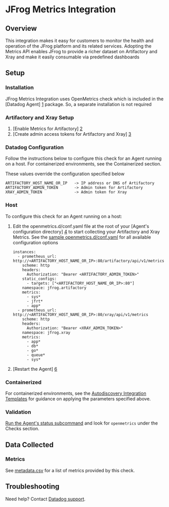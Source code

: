 # JFrog Metrics Integration

## Overview

This integration makes it easy for customers to monitor the health and operation of the JFrog platform and its related services.  Adopting the Metrics API enables JFrog to provide a richer dataset on Artifactory and Xray and make it easily consumable via predefined dashboards

## Setup

### Installation

JFrog Metrics Integration uses OpenMetrics check which is included in the [Datadog Agent] [1] package. So, a separate installation is not required

### Artifactory and Xray Setup

1. [Enable Metrics for Artifactory] [2]
2. [Create admin access tokens for Artifactory and Xray] [3]

### Datadog Configuration

Follow the instructions below to configure this check for an Agent running on a host. For containerized environments, see the Containerized section.

These values override the configuration specified below
```text
ARTIFACTORY_HOST_NAME_OR_IP   -> IP address or DNS of Artifactory 
ARTIFACTORY_ADMIN_TOKEN       -> Admin token for Artifactory
XRAY_ADMIN_TOKEN              -> Admin token for Xray
```
### Host
To configure this check for an Agent running on a host:

1. Edit the openmetrics.d/conf.yaml file at the root of your [Agent's configuration directory] [4] to start collecting your Artifactory and Xray Metrics. See the [sample openmetrics.d/conf.yaml][5] for all available configuration options
    ```text
    instances:
      - prometheus_url: http://<ARTIFACTORY_HOST_NAME_OR_IP>:80/artifactory/api/v1/metrics
        scheme: http
        headers:
          Authorization: "Bearer <ARTIFACTORY_ADMIN_TOKEN>"
        static_configs:
          - targets: ["<ARTIFACTORY_HOST_NAME_OR_IP>:80"]
        namespace: jfrog.artifactory
        metrics:
          - sys*
          - jfrt*
          - app*
      - prometheus_url: http://<ARTIFACTORY_HOST_NAME_OR_IP>:80/xray/api/v1/metrics
        scheme: http
        headers:
          Authorization: "Bearer <XRAY_ADMIN_TOKEN>"
        namespace: jfrog.xray
        metrics:
          - app*
          - db*
          - go*
          - queue*
          - sys*
    ```
2. [Restart the Agent] [6]

### Containerized
For containerized environments, see the [Autodiscovery Integration Templates][7] for guidance on applying the parameters specified above.

### Validation

[Run the Agent's status subcommand][8] and look for `openmetrics` under the Checks section.

## Data Collected

### Metrics

See [metadata.csv][9] for a list of metrics provided by this check.

## Troubleshooting

Need help? Contact [Datadog support][10].

[1]: https://app.datadoghq.com/account/settings#agent
[2]: https://github.com/jfrog/metrics#setup
[3]: https://www.jfrog.com/confluence/display/JFROG/Access+Tokens#AccessTokens-GeneratingAdminTokens
[4]: https://docs.datadoghq.com/agent/guide/agent-configuration-files/?tab=agentv6v7#agent-configuration-directory
[5]: https://github.com/DataDog/integrations-extras/blob/master/jfrog_metrics/datadog_checks/jfrog_metrics/data/conf.yaml.example
[6]: https://docs.datadoghq.com/agent/guide/agent-commands/?tab=agentv6v7#restart-the-agent
[7]: https://docs.datadoghq.com/agent/kubernetes/integrations/?tab=kubernetes
[8]: https://docs.datadoghq.com/agent/guide/agent-commands/#agent-status-and-information
[9]: https://github.com/DataDog/integrations-extras/blob/master/jfrog_metrics/metadata.csv
[10]: https://docs.datadoghq.com/help/